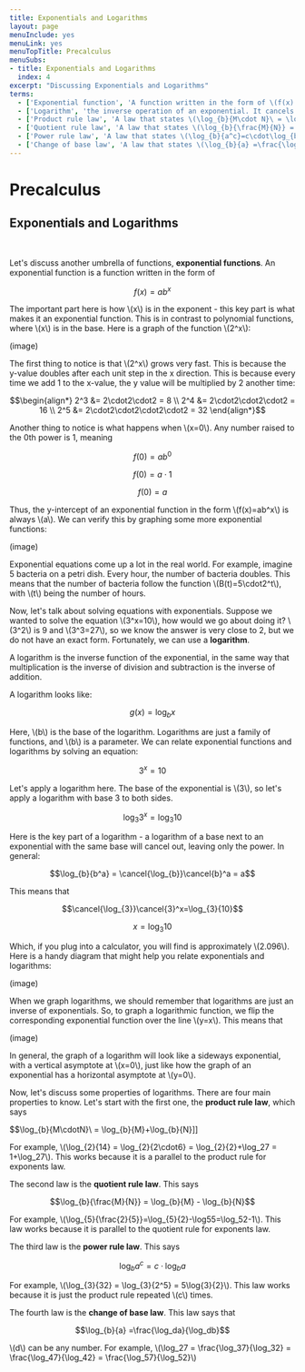 ```yaml
---
title: Exponentials and Logarithms
layout: page
menuInclude: yes
menuLink: yes
menuTopTitle: Precalculus
menuSubs:
- title: Exponentials and Logarithms
  index: 4
excerpt: "Discussing Exponentials and Logarithms"
terms:
  - ['Exponential function', 'A function written in the form of \(f(x) = ab^x\), where \(a\) and \(b\) are parameters. Exponential functions grow very fast.']
  - ['Logarithm', 'the inverse operation of an exponential. It cancels out the base of an exponential.']
  - ['Product rule law', 'A law that states \(\log_{b}{M\cdot N}\ = \log_{b}{M}+\log_{b}{N}\). It can split apart multiplication inside a logarithm.']
  - ['Quotient rule law', 'A law that states \(\log_{b}{\frac{M}{N}} = \log_{b}{M} - \log_{b}{N}\). It can split apart division inside a logarithm.']
  - ['Power rule law', 'A law that states \(\log_{b}{a^c}=c\cdot\log_{b}{a}\). It can bring down the exponent inside a logarithm.']
  - ['Change of base law', 'A law that states \(\log_{b}{a} =\frac{\log_da}{\log_db}\). Useful when there are two logarithms with different bases in an equation, because one logarithm can be changed so that their bases match.']
---
```



<h1>Precalculus</h1>

<h2>Exponentials and Logarithms</h2><br>

Let's discuss another umbrella of functions, <b>exponential functions</b>. An exponential function is a function written in the form of

$$f(x)=ab^x$$

The important part here is how \\(x\\) is in the exponent - this key part is what makes it an exponential function. This is in contrast to polynomial functions, where \\(x\\) is in the base. Here is a graph of the function \\(2^x\\):

(image)

The first thing to notice is that \\(2^x\\) grows very fast. This is because the y-value doubles after each unit step in the x direction. This is because every time we add 1 to the x-value, the y value will be multiplied by 2 another time:

$$\begin{align*}
2^3 &= 2\cdot2\cdot2 = 8 \\
2^4 &= 2\cdot2\cdot2\cdot2 = 16 \\
2^5 &= 2\cdot2\cdot2\cdot2\cdot2 = 32
\end{align*}$$

Another thing to notice is what happens when \\(x=0\\). Any number raised to the 0th power is 1, meaning

$$f(0)=ab^0$$

$$f(0)=a\cdot1$$

$$f(0)=a$$

Thus, the y-intercept of an exponential function in the form \\(f(x)=ab^x\\) is always \\(a\\). We can verify this by graphing some more exponential functions:

(image)

Exponential equations come up a lot in the real world. For example, imagine 5 bacteria on a petri dish. Every hour, the number of bacteria doubles. This means that the number of bacteria follow the function \\(B(t)=5\cdot2^t\\), with \\(t\\) being the number of hours.


Now, let's talk about solving equations with exponentials. Suppose we wanted to solve the equation \\(3^x=10\\), how would we go about doing it? \\(3^2\\) is 9 and \\(3^3=27\\), so we know the answer is very close to 2, but we do not have an exact form. Fortunately, we can use a <b>logarithm</b>.

A logarithm is the inverse function of the exponential, in the same way that multiplication is the inverse of division and subtraction is the inverse of addition.

A logarithm looks like:

$$g(x)=\log_bx$$

Here, \\(b\\) is the base of the logarithm. Logarithms are just a family of functions, and \\(b\\) is a parameter. We can relate exponential functions and logarithms by solving an equation:

$$3^x=10$$

Let's apply a logarithm here. The base of the exponential is \\(3\\), so let's apply a logarithm with base 3 to both sides.

$$\log_{3}{3^x}=\log_{3}{10}$$

Here is the key part of a logarithm - a logarithm of a base next to an exponential with the same base will cancel out, leaving only the power. In general:

$$\log_{b}{b^a} = \cancel{\log_{b}}\cancel{b}^a = a$$

This means that

$$\cancel{\log_{3}}\cancel{3}^x=\log_{3}{10}$$

$$x=\log_{3}{10}$$

Which, if you plug into a calculator, you will find is approximately \\(2.096\\). Here is a handy diagram that might help you relate exponentials and logarithms:

(image)

When we graph logarithms, we should remember that logarithms are just an inverse of exponentials. So, to graph a logarithmic function, we flip the corresponding exponential function over the line \\(y=x\\). This means that

(image)

In general, the graph of a logarithm will look like a sideways exponential, with a vertical asymptote at \\(x=0\\), just like how the graph of an exponential has a horizontal asymptote at \\(y=0\\).

Now, let's discuss some properties of logarithms. There are four main properties to know. Let's start with the first one, the <b>product rule law</b>, which says

$$\log_{b}{M\cdotN}\ = \log_{b}{M}+\log_{b}{N}]]

For example, \\(\log_{2}{14} = \log_{2}{2\cdot6} = \log_{2}{2}+\log_27 = 1+\log_27\\). This works because it is a parallel to the product rule for exponents law.

The second law is the <b>quotient rule law</b>. This says

$$\log_{b}{\frac{M}{N}} = \log_{b}{M} - \log_{b}{N}$$

For example, \\(\log_{5}{\frac{2}{5}}=\log_{5}{2}-\log55=\log_52-1\\). This law works because it is parallel to the quotient rule for exponents law.

The third law is the <b>power rule law</b>. This says

$$\log_{b}{a^c}=c\cdot\log_{b}{a}$$

For example, \\(\log_{3}{32} = \log_{3}{2^5} = 5\log{3}{2}\\). This law works because it is just the product rule repeated \\(c\\) times.

The fourth law is the <b>change of base law</b>. This law says that

$$\log_{b}{a} =\frac{\log_da}{\log_db}$$

\\(d\\) can be any number. For example, \\(\log_27 = \frac{\log_37}{\log_32} = \frac{\log_47}{\log_42} = \frac{\log_57}{\log_52}\\)
